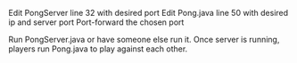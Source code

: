 Edit PongServer line 32 with desired port
Edit Pong.java line 50 with desired ip and server port
Port-forward the chosen port

Run PongServer.java or have someone else run it.
Once server is running, players run Pong.java to play
against each other.